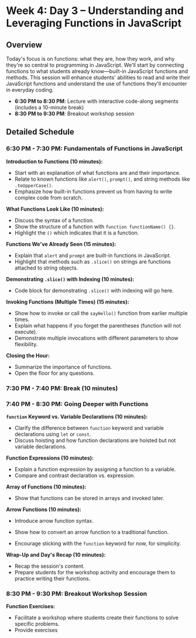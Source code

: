 # Week 4: Day 3 – Understanding and Leveraging Functions in JavaScript

## Overview

Today's focus is on functions: what they are, how they work, and why they're so central to programming in JavaScript. We'll start by connecting functions to what students already know—built-in JavaScript functions and methods. This session will enhance students' abilities to read and write their JavaScript functions and understand the use of functions they'll encounter in everyday coding.

- **6:30 PM to 8:30 PM**: Lecture with interactive code-along segments (includes a 10-minute break)
- **8:30 PM to 9:30 PM**: Breakout workshop session

## Detailed Schedule

### 6:30 PM - 7:30 PM: Fundamentals of Functions in JavaScript

**Introduction to Functions (10 minutes):**

- Start with an explanation of what functions are and their importance.
- Relate to known functions like `alert()`, `prompt()`, and string methods like `.toUpperCase()`.
- Emphasize how built-in functions prevent us from having to write complex code from scratch.

**What Functions Look Like (10 minutes):**

- Discuss the syntax of a function.
- Show the structure of a function with `function functionName() {}`.
- Highlight the `()` which indicates that it is a function.

**Functions We've Already Seen (15 minutes):**

- Explain that `alert` and `prompt` are built-in functions in JavaScript.
- Highlight that methods such as `.slice()` on strings are functions attached to string objects.

**Demonstrating `.slice()` with Indexing (10 minutes):**

- Code block for demonstrating `.slice()` with indexing will go here.

**Invoking Functions (Multiple Times) (15 minutes):**

- Show how to invoke or call the `sayHello()` function from earlier multiple times.
- Explain what happens if you forget the parentheses (function will not execute).
- Demonstrate multiple invocations with different parameters to show flexibility.

**Closing the Hour:**

- Summarize the importance of functions.
- Open the floor for any questions.

### 7:30 PM - 7:40 PM: Break (10 minutes)

### 7:40 PM - 8:30 PM: Going Deeper with Functions

**`function` Keyword vs. Variable Declarations (10 minutes):**

- Clarify the difference between `function` keyword and variable declarations using `let` or `const`.
- Discuss hoisting and how function declarations are hoisted but not variable declarations.

**Function Expressions (10 minutes):**

- Explain a function expression by assigning a function to a variable.
- Compare and contrast declaration vs. expression.

**Array of Functions (10 minutes):**

- Show that functions can be stored in arrays and invoked later.

**Arrow Functions (10 minutes):**

- Introduce arrow function syntax.
- Show how to convert an arrow function to a traditional function.

- Encourage sticking with the `function` keyword for now, for simplicity.

**Wrap-Up and Day's Recap (10 minutes):**

- Recap the session's content.
- Prepare students for the workshop activity and encourage them to practice writing their functions.

### 8:30 PM - 9:30 PM: Breakout Workshop Session

**Function Exercises:**

- Facilitate a workshop where students create their functions to solve specific problems.
- Provide exercises
